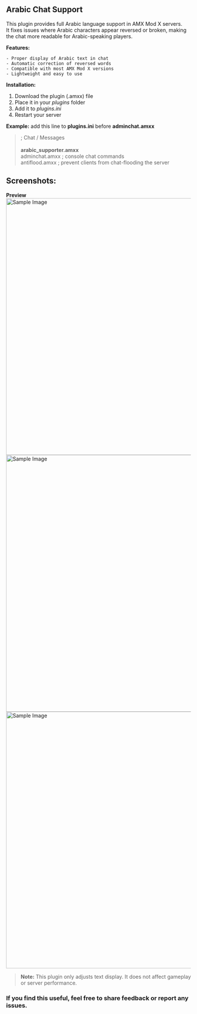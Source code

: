 ## **Arabic Chat Support**

This plugin provides full Arabic language support in AMX Mod X servers.  
It fixes issues where Arabic characters appear reversed or broken, making the chat more readable for Arabic-speaking players.


**Features:**
```
- Proper display of Arabic text in chat  
- Automatic correction of reversed words  
- Compatible with most AMX Mod X versions  
- Lightweight and easy to use
```

**Installation:**
1. Download the plugin (.amxx) file  
2. Place it in your *plugins* folder  
3. Add it to *plugins.ini*  
4. Restart your server  


**Example:** add this line to **plugins.ini** before **adminchat.amxx** 

>    ; Chat / Messages \
> \
>    **arabic_supporter.amxx** \
>    adminchat.amxx		; console chat commands \
>    antiflood.amxx		; prevent clients from chat-flooding the server 


## Screenshots:
**Preview**
<img src="https://i.ibb.co/B52dvy6n/gfgf.png" alt="Sample Image" width="700">
<img src="https://i.ibb.co/mrH9DF1G/jjjjj.png" alt="Sample Image" width="700">
<img src="https://i.ibb.co/pvDgB90w/kkkk.png" alt="Sample Image" width="700">


> **Note:** This plugin only adjusts text display. It does not affect gameplay or server performance.

### If you find this useful, feel free to share feedback or report any issues.
